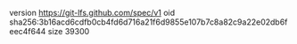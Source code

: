 version https://git-lfs.github.com/spec/v1
oid sha256:3b16acd6cdfb0cb4fd6d716a21f6d9855e107b7c8a82c9a22e02db6feec4f644
size 39300
